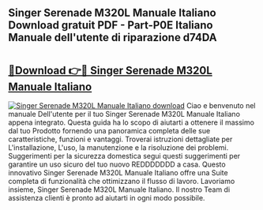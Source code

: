 ## Singer Serenade M320L Manuale Italiano Download gratuit PDF - Part-P0E Italiano Manuale dell'utente di riparazione d74DA

# <h2><a href="http://dfbkviw.blite.top/?on=Singer+Serenade+M320L+Manuale+Italiano">🔗Download 👉🔴 Singer Serenade M320L Manuale Italiano</a></h2>

[![Singer Serenade M320L Manuale Italiano download](https://i.imgur.com/lujVjoI.png)](http://dfbkviw.blite.top/?on=Singer+Serenade+M320L+Manuale+Italiano)
Ciao e benvenuto nel manuale Dell'utente per il tuo Singer Serenade M320L Manuale Italiano appena integrato. Questa guida ha lo scopo di aiutarti a ottenere il massimo dal tuo Prodotto fornendo una panoramica completa delle sue caratteristiche, funzioni e vantaggi. Troverai istruzioni dettagliate per L'installazione, L'uso, la manutenzione e la risoluzione dei problemi. Suggerimenti per la sicurezza domestica segui questi suggerimenti per garantire un uso sicuro del tuo nuovo REDDDDDDD a casa. Questo innovativo Singer Serenade M320L Manuale Italiano offre una Suite completa di funzionalità che ottimizzano il flusso di lavoro. Lavoriamo insieme, Singer Serenade M320L Manuale Italiano. Il nostro Team di assistenza clienti è pronto ad aiutarti in ogni modo possibile.
